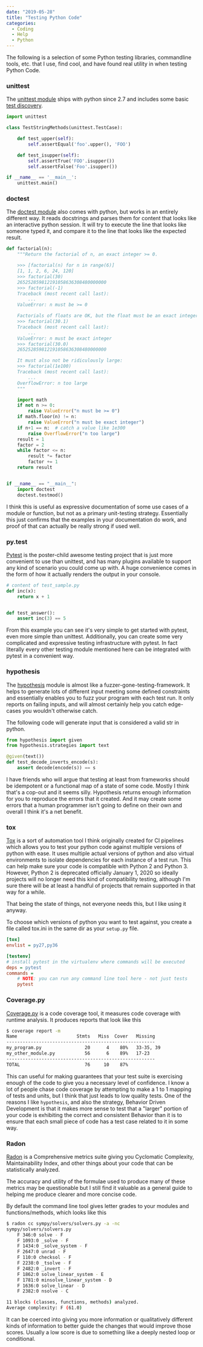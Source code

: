 ```yaml
---
date: "2019-05-28"
title: "Testing Python Code"
categories:
  - Coding
  - Help
  - Python
---
```


The following is a selection of some Python testing libraries, commandline tools, etc. that I use, find cool, and have found real utility in when testing Python Code.

### unittest
The [unittest module](https://docs.python.org/3/library/unittest.html)
ships with python since 2.7 and includes some basic
[test discovery](https://docs.python.org/3/library/unittest.html#unittest-test-discovery).

```python
import unittest

class TestStringMethods(unittest.TestCase):

    def test_upper(self):
        self.assertEqual('foo'.upper(), 'FOO')

    def test_isupper(self):
        self.assertTrue('FOO'.isupper())
        self.assertFalse('Foo'.isupper())

if __name__ == '__main__':
    unittest.main()
```

### doctest
The [doctest module](https://docs.python.org/3/library/doctest.html)
also comes with python, but works in an entirely different way.
It reads docstrings and parses them for content that looks like an
interactive python session. It will try to execute the line that looks 
like someone typed it, and compare it to the line that looks like the 
expected result.

```python
def factorial(n):
    """Return the factorial of n, an exact integer >= 0.

    >>> [factorial(n) for n in range(6)]
    [1, 1, 2, 6, 24, 120]
    >>> factorial(30)
    265252859812191058636308480000000
    >>> factorial(-1)
    Traceback (most recent call last):
        ...
    ValueError: n must be >= 0

    Factorials of floats are OK, but the float must be an exact integer:
    >>> factorial(30.1)
    Traceback (most recent call last):
        ...
    ValueError: n must be exact integer
    >>> factorial(30.0)
    265252859812191058636308480000000

    It must also not be ridiculously large:
    >>> factorial(1e100)
    Traceback (most recent call last):
        ...
    OverflowError: n too large
    """

    import math
    if not n >= 0:
        raise ValueError("n must be >= 0")
    if math.floor(n) != n:
        raise ValueError("n must be exact integer")
    if n+1 == n:  # catch a value like 1e300
        raise OverflowError("n too large")
    result = 1
    factor = 2
    while factor <= n:
        result *= factor
        factor += 1
    return result


if __name__ == "__main__":
    import doctest
    doctest.testmod()
```

I think this is useful as expressive documentation of 
some use cases of a module or function, but not as a primary unit-testing 
strategy. Essentially this just confirms that the examples in your 
documentation do work, and proof of that can actually be really strong if
used well.

### py.test
[Pytest](https://docs.pytest.org/en/latest/) is the poster-child awesome
testing project that is just more convenient to use than unittest, and has many
plugins available to support any kind of scenario you could come up with. A
huge convenience comes in the form of how it actually renders the output in your console.

```python
# content of test_sample.py
def inc(x):
    return x + 1


def test_answer():
    assert inc(3) == 5
```

From this example you can see it's very simple to get started with pytest, even more simple than unittest.
Additionally, you can create some very complicated and expressive testing infrastructure with pytest.
In fact literally every other testing module mentioned here can be integrated with pytest in a convenient way.

### hypothesis
The [hypothesis](https://hypothesis.readthedocs.io/en/latest/) module is almost like a fuzzer-gone-testing-framework.
It helps to generate lots of different input meeting some defined constraints and essentially enables you to fuzz your
program with each test run. It only reports on failing inputs, and will almost certainly help you catch edge-cases you
wouldn't otherwise catch.

The following code will generate input that is considered a valid str in python.

```python
from hypothesis import given
from hypothesis.strategies import text

@given(text())
def test_decode_inverts_encode(s):
    assert decode(encode(s)) == s
```

I have friends who will argue that testing at least from frameworks should be idempotent or a functional map of a state of some code.
Mostly I think that's a cop-out and it seems silly. Hypothesis returns enough information for you to reproduce the errors that it created.
And it may create some errors that a human programmer isn't going to define on their own and overall I think it's a net benefit.

### tox
[Tox](https://tox.readthedocs.io/en/latest/) is a sort of automation tool I think originally created for CI pipelines which allows you to
test your python code against multiple versions of python with ease. It uses multiple actual versions of python and also
virtual environments to isolate dependencies for each instance of a test run. This can help make sure your code is compatible
with Python 2 and Python 3. However, Python 2 is deprecated officially January 1, 2020 so ideally projects will no longer
need this kind of compatibility testing, although I'm sure there will be at least a handful of projects that remain
supported in that way for a while.

That being the state of things, not everyone needs this, but I like using it anyway.

To choose which versions of python you want to test against, you create a file called tox.ini in the same dir as your
`setup.py` file.
```ini
[tox]
envlist = py27,py36

[testenv]
# install pytest in the virtualenv where commands will be executed
deps = pytest
commands =
    # NOTE: you can run any command line tool here - not just tests
    pytest
```

### Coverage.py
[Coverage.py](https://coverage.readthedocs.io/en/v4.5.x/) is a code coverage tool,
it measures code coverage with runtime analysis. It produces reports that look like this

```sh
$ coverage report -m
Name                      Stmts   Miss  Cover   Missing
-------------------------------------------------------
my_program.py                20      4    80%   33-35, 39
my_other_module.py           56      6    89%   17-23
-------------------------------------------------------
TOTAL                        76     10    87%

```

This can useful for making guarantees that your test suite is exercising enough of the code to give you a necessary level of confidence.
I know a lot of people chase code coverage by attempting to make a 1 to 1 mapping of tests and units, but I think
that just leads to low quality tests. One of the reasons I like `hypothesis`, and also the strategy, Behavior Driven Development
is that it makes more sense to test that a "larger" portion of your code is exhibiting the correct and consistent Behavior
than it is to ensure that each small piece of code has a test case related to it in some way.

### Radon
[Radon](https://radon.readthedocs.io/en/latest/) is a Comprehensive metrics suite giving you Cyclomatic Complexity,
Maintainability Index, and other things about your code that can be statistically analyzed.

The accuracy and utility of the formulae used to produce many of these metrics may be questionable but I still find it valuable
as a general guide to helping me produce clearer and more concise code.

By default the command line tool gives letter grades to your modules and functions/methods, which looks like this

```sh
$ radon cc sympy/solvers/solvers.py -a -nc
sympy/solvers/solvers.py
    F 346:0 solve - F
    F 1093:0 _solve - F
    F 1434:0 _solve_system - F
    F 2647:0 unrad - F
    F 110:0 checksol - F
    F 2238:0 _tsolve - F
    F 2482:0 _invert - F
    F 1862:0 solve_linear_system - E
    F 1781:0 minsolve_linear_system - D
    F 1636:0 solve_linear - D
    F 2382:0 nsolve - C

11 blocks (classes, functions, methods) analyzed.
Average complexity: F (61.0)
```

It can be coerced into giving you more information or qualitatively different kinds of information to better guide the
changes that would improve those scores. Usually a low score is due to something like a deeply nested loop or conditional.
